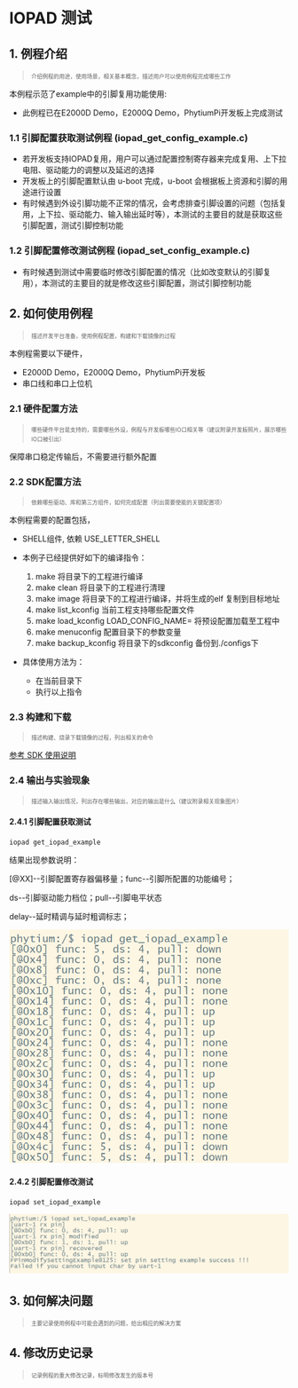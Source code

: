 
# IOPAD 测试

## 1. 例程介绍

><font size="1">介绍例程的用途，使用场景，相关基本概念，描述用户可以使用例程完成哪些工作</font><br />

本例程示范了example中的引脚复用功能使用:

- 此例程已在E2000D Demo，E2000Q Demo，PhytiumPi开发板上完成测试

### 1.1 引脚配置获取测试例程 (iopad_get_config_example.c)
- 若开发板支持IOPAD复用，用户可以通过配置控制寄存器来完成复用、上下拉电阻、驱动能力的调整以及延迟的选择
- 开发板上的引脚配置默认由 u-boot 完成，u-boot 会根据板上资源和引脚的用途进行设置
- 有时候遇到外设引脚功能不正常的情况，会考虑排查引脚设置的问题（包括复用，上下拉、驱动能力、输入输出延时等），本测试的主要目的就是获取这些引脚配置，测试引脚控制功能

### 1.2 引脚配置修改测试例程 (iopad_set_config_example.c)
- 有时候遇到测试中需要临时修改引脚配置的情况（比如改变默认的引脚复用），本测试的主要目的就是修改这些引脚配置，测试引脚控制功能

## 2. 如何使用例程
><font size="1">描述开发平台准备，使用例程配置，构建和下载镜像的过程</font><br />

本例程需要以下硬件，

- E2000D Demo，E2000Q Demo，PhytiumPi开发板
- 串口线和串口上位机

### 2.1 硬件配置方法

><font size="1">哪些硬件平台是支持的，需要哪些外设，例程与开发板哪些IO口相关等（建议附录开发板照片，展示哪些IO口被引出）</font><br />

保障串口稳定传输后，不需要进行额外配置

### 2.2 SDK配置方法

><font size="1">依赖哪些驱动、库和第三方组件，如何完成配置（列出需要使能的关键配置项）</font><br />

本例程需要的配置包括，
- SHELL组件, 依赖 USE_LETTER_SHELL

- 本例子已经提供好如下的编译指令：
    1. make 将目录下的工程进行编译
    2. make clean  将目录下的工程进行清理
    3. make image   将目录下的工程进行编译，并将生成的elf 复制到目标地址
    4. make list_kconfig 当前工程支持哪些配置文件
    5. make load_kconfig LOAD_CONFIG_NAME=<kconfig configuration files>  将预设配置加载至工程中
    6. make menuconfig   配置目录下的参数变量
    7. make backup_kconfig 将目录下的sdkconfig 备份到./configs下

- 具体使用方法为：
    - 在当前目录下
    - 执行以上指令

### 2.3 构建和下载

><font size="1">描述构建、烧录下载镜像的过程，列出相关的命令</font><br />

[参考 SDK 使用说明](https://gitee.com/phytium_embedded/phytium-standalone-sdk/blob/release/doc/reference/usr/usage.md)
### 2.4 输出与实验现象

><font size="1">描述输入输出情况，列出存在哪些输出，对应的输出是什么（建议附录相关现象图片）</font><br />

#### 2.4.1 引脚配置获取测试
```
iopad get_iopad_example
```
结果出现参数说明：

[@XX]--引脚配置寄存器偏移量；func--引脚所配置的功能编号；

ds--引脚驱动能力档位；pull--引脚电平状态

delay--延时精调与延时粗调标志；

![iopad_get_config_result](./figs/iopad_get_config_result.png)

#### 2.4.2 引脚配置修改测试
```
iopad set_iopad_example
```
![iopad_set_config_result](./figs/iopad_set_config_result.png)

## 3. 如何解决问题

><font size="1">主要记录使用例程中可能会遇到的问题，给出相应的解决方案</font><br />

## 4. 修改历史记录

><font size="1">记录例程的重大修改记录，标明修改发生的版本号 </font><br />